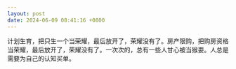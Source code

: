 ```yaml
---
layout: post
date: 2024-06-09 08:41:16 +0800
---
```


计划生育，把只生一个当荣耀，最后放开了，荣耀没有了。房产限购，把购房资格当荣耀，最后放开了，荣耀没有了。一次次的，总有一些人甘心被当猴耍。人总是需要为自己的认知买单。
